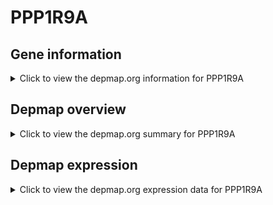 <h1>PPP1R9A</h1>

<h2>Gene information</h2>
<details>
  <summary>Click to view the depmap.org information for PPP1R9A</summary>
  <iframe src="https://depmap.org/portal/gene/PPP1R9A?tab=about" style="border:none;width:100%;height:800px"></iframe>
</details>

<h2>Depmap overview</h2>
<details>
  <summary>Click to view the depmap.org summary for PPP1R9A</summary>
  <iframe src="https://depmap.org/portal/gene/PPP1R9A?tab=overview" style="border:none;width:100%;height:800px"></iframe>
</details>

<h2>Depmap expression</h2>
<details>
  <summary>Click to view the depmap.org expression data for PPP1R9A</summary>
  <iframe src="https://depmap.org/portal/gene/PPP1R9A?tab=characterization" style="border:none;width:100%;height:800px"></iframe>
</details>


<!--
<h2>Reactome Pathway diagram</h2>
PNAME
-->


